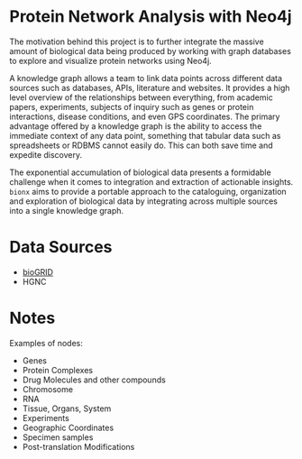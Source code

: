 # Protein Network Analysis with Neo4j
The motivation behind this project is to further integrate the massive amount of biological data being produced by working with graph databases to explore and visualize protein networks using Neo4j.

A knowledge graph allows a team to link data points across different data sources such as databases, APIs, literature and websites. It provides a high level overview of the relationships between everything, from academic papers, experiments, subjects of inquiry such as genes or protein interactions, disease conditions, and even GPS coordinates. The primary advantage offered by a knowledge graph is the ability to access the immediate context of any data point, something that tabular data such as spreadsheets or RDBMS cannot easily do. This can both save time and expedite discovery.

The exponential accumulation of biological data presents a formidable challenge when it comes to integration and extraction of actionable insights. `bionx` aims to provide a portable approach to the cataloguing, organization and exploration of biological data by integrating across multiple sources into a single knowledge graph. 

# Data Sources
* [bioGRID](https://thebiogrid.org/)
* HGNC

# Notes
Examples of nodes:
* Genes
* Protein Complexes
* Drug Molecules and other compounds
* Chromosome
* RNA
* Tissue, Organs, System
* Experiments
* Geographic Coordinates
* Specimen samples
* Post-translation Modifications

